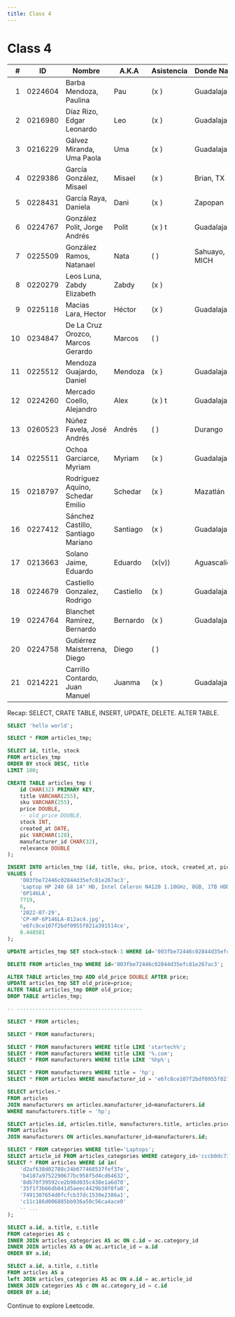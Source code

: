 ```yaml
---
title: Class 4
---
```

Class 4
=======

|  # | ID      | Nombre                             | A.K.A     | Asistencia | Donde Naciste  |
|---:|---------|------------------------------------|-----------|------------|----------------|
|  1 | 0224604 | Barba Mendoza, Paulina             | Pau       | (x   )     | Guadalajara    |
|  2 | 0216980 | Díaz Rizo, Edgar Leonardo          | Leo       | (x   )     | Guadalajara    | 
|  3 | 0216229 | Gálvez Miranda, Uma Paola          | Uma       | (x   )     | Guadalajara    | 
|  4 | 0229386 | García González, Misael            | Misael    | (x   )     | Brian, TX      |
|  5 | 0228431 | García Raya, Daniela               | Dani      | (x   )     | Zapopan        |
|  6 | 0224767 | González Polit, Jorge Andrés       | Polit     | (x   ) t   | Guadalajara    | 
|  7 | 0225509 | González Ramos, Natanael           | Nata      | (    )     | Sahuayo, MICH  | 
|  8 | 0220279 | Leos Luna, Zabdy Elizabeth         | Zabdy     | (x   )     |                |
|  9 | 0225118 | Macias Lara, Hector                | Héctor    | (x   )     | Guadalajara    |
| 10 | 0234847 | De La Cruz Orozco, Marcos Gerardo  | Marcos    | (    )     |                |
| 11 | 0225512 | Mendoza Guajardo, Daniel           | Mendoza   | (x   )     | Guadalajara    |
| 12 | 0224260 | Mercado Coello, Alejandro          | Alex      | (x   ) t   | Guadalajara    | 
| 13 | 0260523 | Núñez Favela, José Andrés          | Andrés    | (    )     | Durango        |
| 14 | 0225511 | Ochoa Garciarce, Myriam            | Myriam    | (x   )     | Guadalajara    | 
| 15 | 0218797 | Rodríguez Aquino, Schedar Emilio   | Schedar   | (x   )     | Mazatlán       | 
| 16 | 0227412 | Sánchez Castillo, Santiago Mariano | Santiago  | (x   )     | Guadalajara    |
| 17 | 0213663 | Solano Jaime, Eduardo              | Eduardo   | (x(v))     | Aguascalientes |
| 18 | 0224679 | Castiello Gonzalez, Rodrigo        | Castiello | (x   )     | Guadalajara    |
| 19 | 0224764 | Blanchet Ramírez, Bernardo         | Bernardo  | (x   )     | Guadalajara    |
| 20 | 0224758 | Gutiérrez Maisterrena, Diego       | Diego     | (    )     |                |
| 21 | 0214221 | Carrillo Contardo, Juan Manuel     | Juanma    | (x   )     | Guadalajara    |

Recap: SELECT, CRATE TABLE, INSERT, UPDATE, DELETE. ALTER TABLE.

```sql
SELECT 'hello world';

SELECT * FROM articles_tmp;

SELECT id, title, stock
FROM articles_tmp
ORDER BY stock DESC, title
LIMIT 100;

CREATE TABLE articles_tmp (
    id CHAR(32) PRIMARY KEY,
    title VARCHAR(255),
    sku VARCHAR(255),
    price DOUBLE,
    -- old_price DOUBLE,
    stock INT,
    created_at DATE,
    pic VARCHAR(128),
    manufacturer_id CHAR(32),
    relevance DOUBLE
);

INSERT INTO articles_tmp (id, title, sku, price, stock, created_at, pic, manufacturer_id, relevance)
VALUES (
    '003fbe72446c02844d35efc81e267ac3',
    'Laptop HP 240 G8 14" HD, Intel Celeron N4120 1.10GHz, 8GB, 1TB HDD, Windows 11 Home 64-bit, Español, Negro',
    '6P146LA',
    7719,
    6,
    '2022-07-29',
    'CP-HP-6P146LA-812ac4.jpg',
    'e6fc8ce107f2bdf0955f021a391514ce',
    0.448581
);

UPDATE articles_tmp SET stock=stock-1 WHERE id='003fbe72446c02844d35efc81e267ac3';

DELETE FROM articles_tmp WHERE id='003fbe72446c02844d35efc81e267ac3';

ALTER TABLE articles_tmp ADD old_price DOUBLE AFTER price;
UPDATE articles_tmp SET old_price=price;
ALTER TABLE articles_tmp DROP old_price;
DROP TABLE articles_tmp;

-- ----------------------------------------

SELECT * FROM articles;

SELECT * FROM manufacturers;

SELECT * FROM manufacturers WHERE title LIKE 'startech%';
SELECT * FROM manufacturers WHERE title LIKE '%.com';
SELECT * FROM manufacturers WHERE title LIKE '%hp%';

SELECT * FROM manufacturers WHERE title = 'hp';
SELECT * FROM articles WHERE manufacturer_id = 'e6fc8ce107f2bdf0955f021a391514ce';

SELECT articles.*
FROM articles
JOIN manufacturers on articles.manufacturer_id=manufacturers.id
WHERE manufacturers.title = 'hp';

SELECT articles.id, articles.title, manufacturers.title, articles.price
FROM articles
JOIN manufacturers ON articles.manufacturer_id=manufacturers.id;

SELECT * FROM categories WHERE title='Laptops';
SELECT article_id FROM articles_categories WHERE category_id='cccb0dc73359070a4269f780fe93ff53';
SELECT * FROM articles WHERE id in(
    'd2af638d02788c24b677468537fef37e',
    'b4107a9752290677bc958f5d4cd64632',
    '8db70f39592ce2b98d035c438e1a6d70',
    '35f1f3b66db041d5aeec4429b30f0fa0',
    '7491307654d0fcfcb37dc1539e2386a1',
    'c11c186d006885bb936a50c56ca4ace0'
    -- ...
);

SELECT a.id, a.title, c.title
FROM categories AS c
INNER JOIN articles_categories AS ac ON c.id = ac.category_id
INNER JOIN articles AS a ON ac.article_id = a.id
ORDER BY a.id;

SELECT a.id, a.title, c.title
FROM articles AS a
left JOIN articles_categories AS ac ON a.id = ac.article_id
INNER JOIN categories AS c ON ac.category_id = c.id
ORDER BY a.id;
```

Continue to explore Leetcode.
